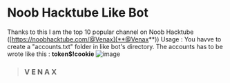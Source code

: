 # **Noob Hacktube Like Bot**
Thanks to this I am the top 10 popular channel on Noob Hacktube ([https://noobhacktube.com/@Venax](**@Venax**))
Usage : You havve to create a "accounts.txt" folder in like bot's directory.
The accounts has to be wrote like this : **token$!cookie**
![image](https://user-images.githubusercontent.com/81310818/131215152-637af960-a157-47c5-9386-9bb51b15baf5.png)
> ### **V E N A X**

